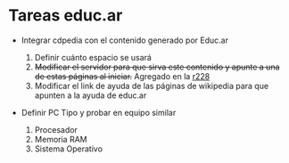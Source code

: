 # Tareas educ.ar #

  * Integrar cdpedia con el contenido generado por Educ.ar
    1. Definir cuánto espacio se usará
    1. ~~Modificar el servidor para que sirva este contenido y apunte a una de estas páginas al iniciar.~~ Agregado en la [r228](https://code.google.com/p/cdpedia/source/detail?r=228)
    1. Modificar el link de ayuda de las páginas de wikipedia para que apunten a la ayuda de educ.ar

  * Definir PC Tipo y probar en equipo similar
    1. Procesador
    1. Memoria RAM
    1. Sistema Operativo